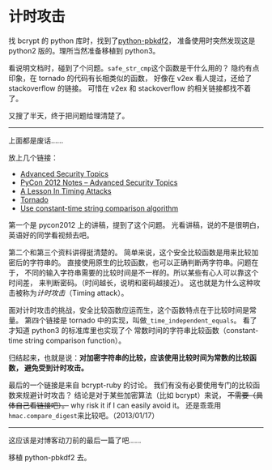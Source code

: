 <!--
Title: 计时攻击
Tag: security hash
-->

# 计时攻击

找 bcrypt 的 python 库时，找到了[python-pbkdf2][python-pbkdf2]，
准备使用时突然发现这是 python2 版的。理所当然准备移植到 python3。

看说明文档时，碰到了个问题。`safe_str_cmp`这个函数是干什么用的？
隐约有点印象，在 tornado 的代码有长相类似的函数，
好像在 v2ex 看人提过，还给了 stackoverflow 的链接。
可惜在 v2ex 和 stackoverflow 的相关链接都找不着了。

又搜了半天，终于把问题给理清楚了。

------

上面都是废话……

放上几个链接：

+ [Advanced Security Topics][SecurityTopics]
+ [PyCon 2012 Notes – Advanced Security Topics][notes]
+ [A Lesson In Timing Attacks][TimingAttacks]
+ [Tornado][Tornado]
+ [Use constant-time string comparison algorithm][bcrypt-ruby]

第一个是 pycon2012 上的讲稿，提到了这个问题。
光看讲稿，说的不是很明白，英语好的同学看视频去吧。

第二个和第三个资料讲得挺清楚的。
简单来说，这个安全比较函数是用来比较加密后的字符串的。
直接使用原生的比较函数，也可以正确判断两字符串。问题在于，
不同的输入字符串需要的比较时间是不一样的。所以某些有心人可以靠这个时间差，
来判断密码。（时间越长，说明和密码越接近）。
这也就是为什么这种攻击被称为*计时攻击*（Timing attack）。

面对计时攻击的挑战，安全比较函数应运而生，这个函数特点在于比较时间是常量。
第四个链接是 tornado 中的实现，叫做`_time_independent_equals`。
看了才知道 python3 的标准库里也实现了个
常数时间的字符串比较函数（constant-time string comparison function）。

归结起来，也就是说：**对加密字符串的比较，应该使用比较时间为常数的比较函数，
避免受到计时攻击。**

最后的一个链接是来自 bcrypt-ruby 的讨论。
我们有没有必要使用专门的比较函数来规避计时攻击？
结论是对于某些加密算法（比如 bcrypt）来说，
<strike>不需要（具体自己看链接吧）。</strike>
why risk it if I can easily avoid it。
还是乖乖用`hmac.compare_digest`来比较吧。（2013/01/17）

------

这应该是对博客动刀前的最后一篇了吧……

移植 python-pbkdf2 去。



[python-pbkdf2]: https://github.com/mitsuhiko/python-pbkdf2
[TimingAttacks]: http://codahale.com/a-lesson-in-timing-attacks/
[SecurityTopics]: https://github.com/PaulMcMillan/advanced_security_pycon_2012
[notes]: http://brianrue.wordpress.com/2012/03/09/pycon-2012-notes-advanced-security-topics/
[Tornado]: https://github.com/facebook/tornado/blob/master/tornado/web.py#L2074
[bcrypt-ruby]: https://github.com/codahale/bcrypt-ruby/pull/43
